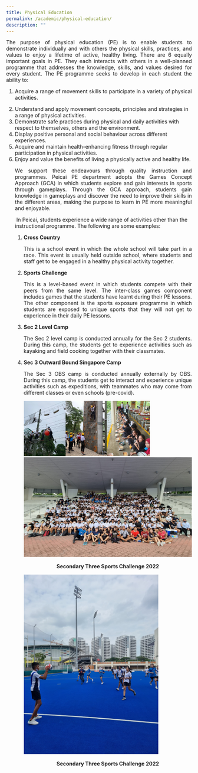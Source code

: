 ```yaml
---
title: Physical Education
permalink: /academic/physical-education/
description: ""
---
```

<p><p align="justify">The purpose of physical education (PE) is to enable students to demonstrate individually and with others the physical skills, practices, and values to enjoy a lifetime of active, healthy living. There are 6 equally important goals in PE. They each interacts with others in a well-planned programme that addresses the knowledge, skills, and values desired for every student. The PE programme seeks to develop in each student the ability to:</p>
<ol>
<li>
<p><p align="justify">Acquire a range of movement skills to participate in a variety of physical activities.<br><li> Understand and apply movement concepts, principles and strategies in a range of physical activities.<br><li>Demonstrate safe practices during physical and daily activities with respect to themselves, others and the environment.<br><li>Display positive personal and social behaviour across different experiences.<br><li>Acquire and maintain health-enhancing fitness through regular participation in physical activities.<br><li>Enjoy and value the benefits of living a physically active and healthy life.
<p><p align="justify">We support these endeavours through quality instruction and programmes. Peicai PE department adopts the Games Concept Approach (GCA) in which students explore and gain interests in sports through gameplays. Through the GCA approach, students gain knowledge in gameplays and discover the need to improve their skills in the different areas, making the purpose to learn in PE more meaningful and enjoyable.&nbsp;</p>
<p>&nbsp;In Peicai, students experience a wide range of activities other than the instructional programme. The following are some examples:</p>
<ol>
<li><strong>Cross Country<br /></strong><p align="justify">This is a school event in which the whole school will take part in a race. This event is usually held outside school, where students and staff get to be engaged in a healthy physical activity together.
<li><strong>Sports Challenge<br /></strong><p align="justify">This is a level-based event in which students compete with their peers from the same level. The inter-class games component includes games that the students have learnt during their PE lessons. The other component is the sports exposure programme in which students are exposed to unique sports that they will not get to experience in their daily PE lessons.
<li><strong>Sec 2 Level Camp<br /></strong><p align="justify">The Sec 2 level camp is conducted annually for the Sec 2 students. During this camp, the students get to experience activities such as kayaking and field cooking together with their classmates.
<li><strong>Sec 3 Outward Bound Singapore Camp<br /></strong><p align="justify">The Sec 3 OBS camp is conducted annually externally by OBS. During this camp, the students get to interact and experience unique activities such as expeditions, with teammates who may come from different classes or even schools (pre-covid).&nbsp;

<img style="width: 75%;" src="/images/pe11.png" /><br>
<img style="width: 100%;" src="/images/pe12.jpg" />
<p style="text-align: center;"><strong>Secondary Three Sports Challenge 2022</strong></p>
<img style="width: 80%;" src="/images/pe13.jpg" />
<p style="text-align: center;"><strong>Secondary Three Sports Challenge 2022</strong></p>